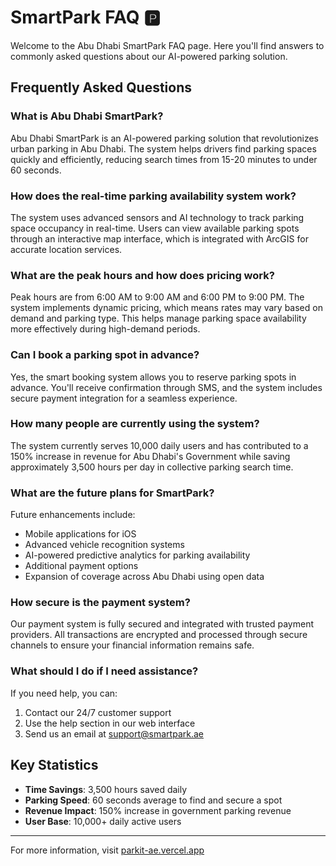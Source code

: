 # SmartPark FAQ 🅿️

Welcome to the Abu Dhabi SmartPark FAQ page. Here you'll find answers to commonly asked questions about our AI-powered parking solution.

## Frequently Asked Questions

### What is Abu Dhabi SmartPark?
Abu Dhabi SmartPark is an AI-powered parking solution that revolutionizes urban parking in Abu Dhabi. The system helps drivers find parking spaces quickly and efficiently, reducing search times from 15-20 minutes to under 60 seconds.

### How does the real-time parking availability system work?
The system uses advanced sensors and AI technology to track parking space occupancy in real-time. Users can view available parking spots through an interactive map interface, which is integrated with ArcGIS for accurate location services.

### What are the peak hours and how does pricing work?
Peak hours are from 6:00 AM to 9:00 AM and 6:00 PM to 9:00 PM. The system implements dynamic pricing, which means rates may vary based on demand and parking type. This helps manage parking space availability more effectively during high-demand periods.

### Can I book a parking spot in advance?
Yes, the smart booking system allows you to reserve parking spots in advance. You'll receive confirmation through SMS, and the system includes secure payment integration for a seamless experience.

### How many people are currently using the system?
The system currently serves 10,000 daily users and has contributed to a 150% increase in revenue for Abu Dhabi's Government while saving approximately 3,500 hours per day in collective parking search time.

### What are the future plans for SmartPark?
Future enhancements include:
- Mobile applications for iOS
- Advanced vehicle recognition systems
- AI-powered predictive analytics for parking availability
- Additional payment options
- Expansion of coverage across Abu Dhabi using open data

### How secure is the payment system?
Our payment system is fully secured and integrated with trusted payment providers. All transactions are encrypted and processed through secure channels to ensure your financial information remains safe.

### What should I do if I need assistance?
If you need help, you can:
1. Contact our 24/7 customer support
2. Use the help section in our web interface
3. Send us an email at support@smartpark.ae

## Key Statistics

- **Time Savings**: 3,500 hours saved daily
- **Parking Speed**: 60 seconds average to find and secure a spot
- **Revenue Impact**: 150% increase in government parking revenue
- **User Base**: 10,000+ daily active users

---

For more information, visit [parkit-ae.vercel.app](https://parkit-ae.vercel.app/)
